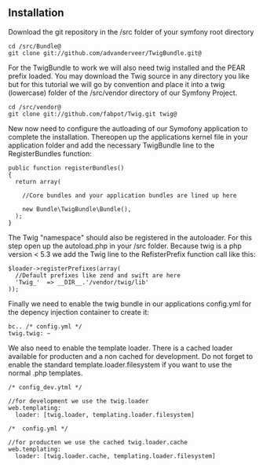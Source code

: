 ## Installation

Download the git repository in the /src folder of your symfony root directory

    cd /src/Bundle@
    git clone git://github.com/advanderveer/TwigBundle.git@

For the TwigBundle to work we will also need twig installed and the PEAR prefix loaded. You may download the Twig source in any directory you like but for this tutorial we will go by convention and place it into a twig (lowercase) folder of the /src/vendor directory of our Symfony Project.

    cd /src/vendor@
    git clone git://github.com/fabpot/Twig.git twig@

New now need to configure the autloading of our Symofony application to complete the installation. Thereopen up the applications kernel file in your application folder and add the necessary TwigBundle line to the RegisterBundles function:

    public function registerBundles()
    {
      return array(
    
        //Core bundles and your application bundles are lined up here
    
        new Bundle\TwigBundle\Bundle(),
      );
    }

The Twig "namespace" should also be registered in the autoloader. For this step open up the autoload.php in your /src folder. Because twig is a php version < 5.3 we add the Twig line to the RefisterPrefix function call like this:

    $loader->registerPrefixes(array(
      //Default prefixes like zend and swift are here
      'Twig_'  => __DIR__.'/vendor/twig/lib'
    ));

Finally we need to enable the twig bundle in our applications config.yml for the depency injection container to create it:

    bc.. /* config.yml */
    twig.twig: ~

We also need to enable the template loader. There is a cached loader available for producten and a non cached for development. Do not forget to enable the standard template.loader.filesystem if you want to use the normal .php templates.

    /* config_dev.ytml */

    //for development we use the twig.loader
    web.templating:
      loader: [twig.loader, templating.loader.filesystem]

    /*  config.yml */

    //for producten we use the cached twig.loader.cache
    web.templating:
      loader: [twig.loader.cache, templating.loader.filesystem]
